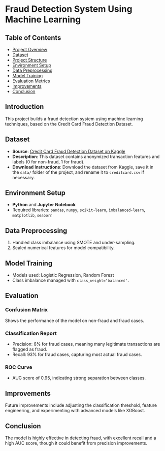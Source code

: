 # Fraud Detection System Using Machine Learning

## Table of Contents
- [Project Overview](#project-overview)
- [Dataset](#dataset)
- [Project Structure](#project-structure)
- [Environment Setup](#environment-setup)
- [Data Preprocessing](#data-preprocessing)
- [Model Training](#model-training)
- [Evaluation Metrics](#evaluation-metrics)
- [Improvements](#improvements)
- [Conclusion](#conclusion)

## Introduction
This project builds a fraud detection system using machine learning techniques, based on the Credit Card Fraud Detection Dataset.

## Dataset
- **Source**: [Credit Card Fraud Detection Dataset on Kaggle](https://www.kaggle.com/datasets/mlg-ulb/creditcardfraud/data)
- **Description**: This dataset contains anonymized transaction features and labels (0 for non-fraud, 1 for fraud).
- **Download Instructions**: Download the dataset from Kaggle, save it in the `data/` folder of the project, and rename it to `creditcard.csv` if necessary.

## Environment Setup
- **Python** and **Jupyter Notebook**
- Required libraries: `pandas`, `numpy`, `scikit-learn`, `imbalanced-learn`, `matplotlib`, `seaborn`

## Data Preprocessing
1. Handled class imbalance using SMOTE and under-sampling.
2. Scaled numerical features for model compatibility.

## Model Training
- Models used: Logistic Regression, Random Forest
- Class imbalance managed with `class_weight='balanced'`.

## Evaluation
### Confusion Matrix
Shows the performance of the model on non-fraud and fraud cases.

### Classification Report
- Precision: 6% for fraud cases, meaning many legitimate transactions are flagged as fraud.
- Recall: 93% for fraud cases, capturing most actual fraud cases.

### ROC Curve
- AUC score of 0.95, indicating strong separation between classes.

## Improvements
Future improvements include adjusting the classification threshold, feature engineering, and experimenting with advanced models like XGBoost.

## Conclusion
The model is highly effective in detecting fraud, with excellent recall and a high AUC score, though it could benefit from precision improvements.
